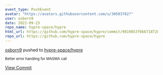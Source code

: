 ```yaml
---
event_type: PushEvent
avatar: "https://avatars.githubusercontent.com/u/30503782?"
user: osborn9
date: 2022-09-23
repo_name: hypre-space/hypre
html_url: https://github.com/hypre-space/hypre/commit/9819853f0bb718720a2972e8e3badf3d418c4097
repo_url: https://github.com/hypre-space/hypre
---
```


<a href='https://github.com/osborn9' target='_blank'>osborn9</a> pushed to <a href='https://github.com/hypre-space/hypre' target='_blank'>hypre-space/hypre</a>

<small>Better error handling for MAGMA call</small>

<a href='https://github.com/hypre-space/hypre/commit/9819853f0bb718720a2972e8e3badf3d418c4097' target='_blank'>View Commit</a>